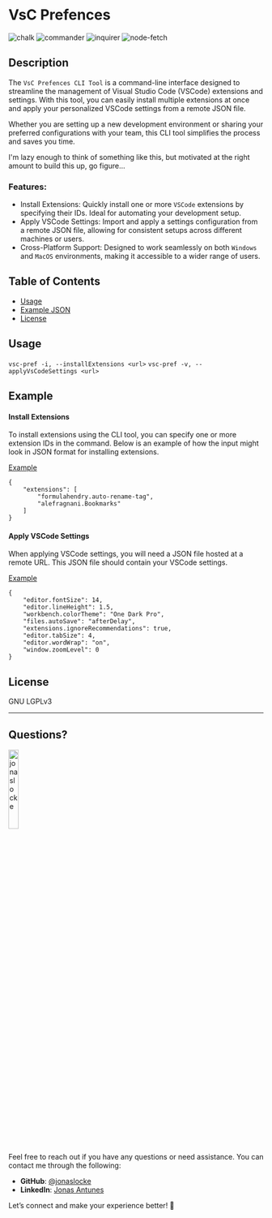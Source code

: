 # VsC Prefences

![chalk](https://img.shields.io/badge/chalk-5.3.0-brightgreen) ![commander](https://img.shields.io/badge/commander-12.1.0-blue) ![inquirer](https://img.shields.io/badge/inquirer-11.0.2-orange) ![node-fetch](https://img.shields.io/badge/node--fetch-3.3.2-yellowgreen)
  
## Description 
  
The `VsC Prefences CLI Tool` is a command-line interface designed to streamline the management of Visual Studio Code (VSCode) extensions and settings. With this tool, you can easily install multiple extensions at once and apply your personalized VSCode settings from a remote JSON file.

Whether you are setting up a new development environment or sharing your preferred configurations with your team, this CLI tool simplifies the process and saves you time.

I'm lazy enough to think of something like this, but motivated at the right amount to build this up, go figure...

### Features:
- Install Extensions: Quickly install one or more `VSCode` extensions by specifying their IDs. Ideal for automating your development setup.
- Apply VSCode Settings: Import and apply a settings configuration from a remote JSON file, allowing for consistent setups across different machines or users.
- Cross-Platform Support: Designed to work seamlessly on both `Windows` and `MacOS` environments, making it accessible to a wider range of users.

## Table of Contents
* [Usage](#usage)
* [Example JSON](#example)
* [License](#license)

## Usage 
`vsc-pref -i, --installExtensions <url>`
`vsc-pref -v, --applyVsCodeSettings <url>`

## Example

#### Install Extensions

To install extensions using the CLI tool, you can specify one or more extension IDs in the command. Below is an example of how the input might look in JSON format for installing extensions.

[Example](./examples/extensions.json)

```
{
    "extensions": [
        "formulahendry.auto-rename-tag",
        "alefragnani.Bookmarks"
    ]
}
```
#### Apply VSCode Settings

When applying VSCode settings, you will need a JSON file hosted at a remote URL. This JSON file should contain your VSCode settings.

[Example](./examples/settings.json)

```
{
    "editor.fontSize": 14,
    "editor.lineHeight": 1.5,
    "workbench.colorTheme": "One Dark Pro",
    "files.autoSave": "afterDelay",
    "extensions.ignoreRecommendations": true,
    "editor.tabSize": 4,
    "editor.wordWrap": "on",
    "window.zoomLevel": 0
}
```
  
## License

GNU LGPLv3

---

## Questions?

<img src="https://avatars.githubusercontent.com/u/55599921?v=4" alt="jonaslocke" width="20%" />

Feel free to reach out if you have any questions or need assistance. You can contact me through the following:

- **GitHub**: [@jonaslocke](https://api.github.com/users/jonaslocke)
- **LinkedIn**: [Jonas Antunes](https://www.linkedin.com/in/jonas-antunes/)

Let’s connect and make your experience better! 🚀
  